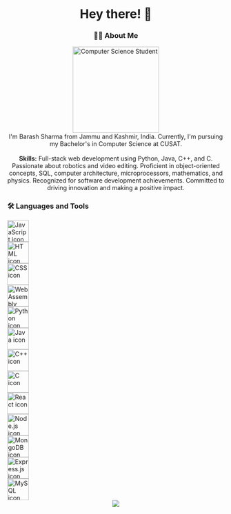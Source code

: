 

<h1 align="center">Hey there! 👋</h1>

<h3 align="center">👩‍💻 About Me</h3>

<p align="center">
  <img src="https://i.imgur.com/n9vZucl.jpg" height="200" alt="Computer Science Student" /><br>
  I'm Barash Sharma from Jammu and Kashmir, India. Currently, I'm pursuing my Bachelor's in Computer Science at CUSAT.<br><br>
  <strong>Skills:</strong> Full-stack web development using Python, Java, C++, and C. Passionate about robotics and video editing. Proficient in object-oriented concepts, SQL, computer architecture, microprocessors, mathematics, and physics. Recognized for software development achievements. Committed to driving innovation and making a positive impact.
</p>

<h3 align="left">🛠 Languages and Tools</h3>

  <div class="matrix-container">
    <!-- First row -->
    <div class="icon-row">
      <div class="icon-item">
        <img src="https://skillicons.dev/icons?i=js" height="50" alt="JavaScript icon" />
      </div>
      <div class="icon-item">
        <img src="https://skillicons.dev/icons?i=html" height="50" alt="HTML icon" />
      </div>
      <div class="icon-item">
        <img src="https://skillicons.dev/icons?i=css" height="50" alt="CSS icon" />
      </div>
      <div class="icon-item">
        <img src="https://skillicons.dev/icons?i=wasm" height="50" alt="WebAssembly icon" />
      </div>
    </div>
    <!-- Second row -->
    <div class="icon-row">
      <div class="icon-item">
        <img src="https://skillicons.dev/icons?i=python" height="50" alt="Python icon" />
      </div>
      <div class="icon-item">
        <img src="https://skillicons.dev/icons?i=java" height="50" alt="Java icon" />
      </div>
      <div class="icon-item">
        <img src="https://skillicons.dev/icons?i=cpp" height="50" alt="C++ icon" />
      </div>
      <div class="icon-item">
        <img src="https://skillicons.dev/icons?i=c" height="50" alt="C icon" />
      </div>
    </div>
    <!-- Third row -->
    <div class="icon-row">
      <div class="icon-item">
        <img src="https://skillicons.dev/icons?i=react" height="50" alt="React icon" />
      </div>
      <div class="icon-item">
        <img src="https://skillicons.dev/icons?i=nodejs" height="50" alt="Node.js icon" />
      </div>
      <div class="icon-item">
        <img src="https://skillicons.dev/icons?i=mongodb" height="50" alt="MongoDB icon" />
      </div>
      <div class="icon-item">
        <img src="https://skillicons.dev/icons?i=express" height="50" alt="Express.js icon" />
      </div>
    </div>
    <!-- Fourth row -->
    <div class="icon-row">
      <div class="icon-item">
        <img src="https://skillicons.dev/icons?i=mysql" height="50" alt="MySQL icon" />
      </div>
      <!-- Add more icons here -->
    </div>
  </div>

<div align="center">
  <img src="https://visitor-badge.laobi.icu/badge?page_id=barash1311.barash1311&" />
</div>
